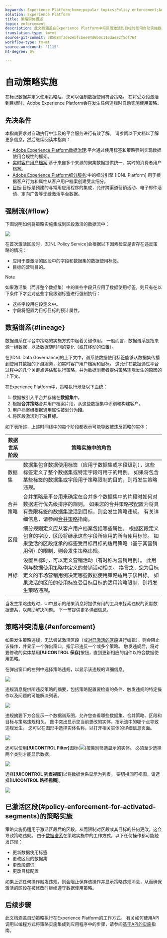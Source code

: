 ```yaml
---
keywords: Experience Platform;home;popular topics;Policy enforcement;Automatic enforcement;API-based enforcement;data governance
solution: Experience Platform
title: 策略实施概述
topic: enforcement
description: 此文档涵盖在Experience Platform中将区段激活到目标时如何自动实施数据使用策略。
translation-type: tm+mt
source-git-commit: 385084f3de2ebfcbee94d6b0c116dae82f5df764
workflow-type: tm+mt
source-wordcount: '1115'
ht-degree: 0%

---
```



# 自动策略实施

在标记数据并定义使用策略后，您可以强制数据使用符合策略。 在将受众段激活到目标时，Adobe Experience Platform会在发生任何违规时自动实施使用策略。

## 先决条件

本指南要求对自动执行中涉及的平台服务进行有效了解。 请参阅以下文档以了解更多信息，然后继续阅读本指南：

* [Adobe Experience Platform数据治理](../home.md):平台通过使用标签和策略强制实现数据使用合规性的框架。
* [实时客户用户档案](../../profile/home.md):基于来自多个来源的聚集数据提供统一、实时的消费者用户档案。
* [Adobe Experience Platform细分服务](../../segmentation/home.md):中的细分引擎 [!DNL Platform] 用于根据客户行为和属性从客户用户档案创建受众细分。
* [目标](../../destinations/home.md):目标是预建的与常用应用程序的集成，允许跨渠道营销活动、电子邮件活动、定向广告等无缝激活平台数据。

## 强制流{#flow}

下图说明如何将策略实施集成到区段激活的数据流中：

![](../images/enforcement/enforcement-flow.png)

在首次激活区段时，[!DNL Policy Service]会根据以下因素检查是否存在违反策略的情况：

* 应用于要激活的区段中的字段和数据集的数据使用标签。
* 目标的营销目的。

>[!NOTE]
>
>如果激活集（而非整个数据集）中的某些字段只应用了数据使用标签，则只有在以下条件下才会对这些字段级别标签进行强制执行：
>
>* 这些字段用在段定义中。
>* 字段将配置为目标目标的预计属性。


## 数据谱系{#lineage}

数据谱系在平台中策略的实施方式中起着关键作用。 一般而言，数据谱系是指来源一组数据，以及数据随时间的变化（或其移动的位置）。

在[!DNL Data Governance]的上下文中，谱系使数据使用标签能够从数据集传播到使用其数据的下游服务，如实时客户用户档案和目标。 这允许在数据通过平台过程中的几个关键点评估和执行策略，并为数据消费者提供策略违规发生的原因的上下文。

在Experience Platform中，策略执行涉及以下血统：

1. 数据被引入平台并存储在&#x200B;**数据集**&#x200B;中。
1. 根据&#x200B;**合并策略**&#x200B;合并用户档案片段，从这些数据集中识别和构建客户。
1. 用户档案组根据通用属性被划分为&#x200B;**段**。
1. 将区段激活到下游&#x200B;**目标**。

如下表所述，上述时间线中的每个阶段都表示可能导致被违反策略的实体：

| 数据世系阶段 | 策略实施中的角色 |
| --- | --- |
| 数据集 | 数据集包含数据使用标签（应用于数据集或字段级别），这些标签定义了整个数据集或特定字段可用于的用例。 如果将包含某些标签的数据集或字段用于策略限制的目的，则将发生策略违规。 |
| 合并策略 | 合并策略是平台用来确定在合并多个数据集中的片段时如何对数据进行优先级排序的规则。 如果您的合并策略被配置为将具有受限标签的数据集激活到目标，则会发生策略违规。 有关详细信息，请参阅[合并策略](../../profile/ui/merge-policies.md)指南。 |
| 区段 | 细分规则定义应从客户用户档案包括哪些属性。 根据区段定义包含的字段，区段将继承这些字段所应用的所有使用标签。 如果激活的区段继承的标签受目标目标的适用策略（基于其营销用例）的限制，则会发生策略违规。 |
| 目标 | 设置目标时，可以定义营销活动（有时称为营销用例）。 此用例与数据使用策略中定义的营销活动相关。 换言之，您为目标定义的市场营销用例决定哪些数据使用策略适用于该目标。 如果激活的区段的使用标签受目标目标的适用策略限制，则将发生策略违规。 |

当发生策略违规时，UI中显示的结果消息将提供有用的工具来探索违规的贡献数据谱系，以帮助解决问题。 下一节提供更多详细信息。

## 策略冲突消息{#enforcement}

如果发生策略违规，无法尝试激活区段（或[对已激活的区段](#policy-enforcement-for-activated-segments)进行编辑），则会阻止该操作，并显示一个弹出窗口，指示已违反一个或多个策略。 触发违规后，将对要修改的实体禁用&#x200B;**[!UICONTROL 保存]**&#x200B;按钮，直到更新相应的组件以符合数据使用策略。

在弹出窗口的左列中选择策略违规，以显示该违规的详细信息。

![](../images/enforcement/violation-policy-select.png)

违规消息提供所违反策略的摘要，包括策略配置要检查的条件、触发违规的特定操作以及问题的可能解决列表。

![](../images/enforcement/violation-summary.png)

违规摘要下方会显示一个数据谱系图，允许您查看哪些数据集、合并策略、区段和目标与策略违规相关。 图中突出显示您当前更改的实体，指示流中的哪个点导致违规发生。 您可以在图形中选择实体名称，以打开相关实体的详细信息页面。

![](../images/enforcement/data-lineage.png)

还可以使用&#x200B;**[!UICONTROL Filter]**&#x200B;图标(![](../images/enforcement/filter.png))按类别筛选显示的实体。 必须至少选择两个类别才能显示数据。

![](../images/enforcement/lineage-filter.png)

选择&#x200B;**[!UICONTROL 列表视图]**&#x200B;以将数据世系显示为列表。 要切换回可视图，请选择&#x200B;**[!UICONTROL 路径视图]**。

![](../images/enforcement/list-view.png)

## 已激活区段{#policy-enforcement-for-activated-segments}的策略实施

策略实施仍适用于激活区段后的区段，从而限制对区段或其目标的任何更改，这会导致策略违规。 由于[数据谱系](#lineage)在策略实施中的工作方式，以下任何操作都可能触发违规：

* 更新数据使用标签
* 更改区段的数据集
* 更改段谓词
* 更改目标配置

如果上述任何操作触发违规，则会阻止保存该操作并显示策略违规消息，从而确保激活的区段在被修改时继续遵守数据使用策略。

## 后续步骤

此文档涵盖自动策略执行在Experience Platform的工作方式。 有关如何使用API调用以编程方式将策略实施集成到应用程序中的步骤，请参阅[基于API的实施](./api-enforcement.md)指南。